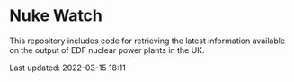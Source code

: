 # Nuke Watch

This repository includes code for retrieving the latest information available on the output of EDF nuclear power plants in the UK.

Last updated: 2022-03-15 18:11